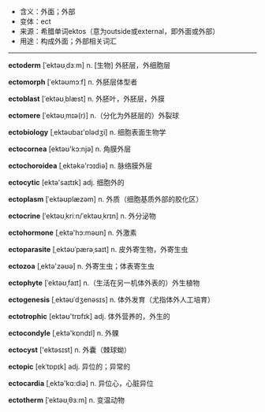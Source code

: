 - <span class="definition">含义：外面；外部</span>
- <span class="definition">变体：ect</span>
- <span class="definition">来源：希腊单词ektos（意为outside或external，即外面或外部）</span>
- <span class="definition">用途：构成外面；外部相关词汇</span>

---

<span class="vocabulary">**ectoderm**</span> [ˈektəʊˌdɜːm] n. [生物] 外胚层，外细胞层

<span class="vocabulary">**ectomorph**</span> [ˈektəʊmɔːf] n. 外胚层体型者

<span class="vocabulary">**ectoblast**</span> [ˈektəʊˌblæst] n. 外胚叶，外胚层，外膜 

<span class="vocabulary">**ectomere**</span> [ˈektəʊˌmɪə(r)] n.（分化为外胚层的）外裂球 

<span class="vocabulary">**ectobiology**</span> [ˌektəʊbaɪ'ɒlәdʒi] n. 细胞表面生物学

<span class="vocabulary">**ectocornea**</span> [ektəʊ'kɔ:njə] n. 角膜外层

<span class="vocabulary">**ectochoroidea**</span> [ˌektәkә'rɔɪdiә] n. 脉络膜外层

<span class="vocabulary">**ectocytic**</span> [ektə'saɪtɪk] adj. 细胞外的

<span class="vocabulary">**ectoplasm**</span> [ˈektəʊplæzəm] n. 外质（细胞基质外部的胶化区）

<span class="vocabulary">**ectocrine**</span> [ˈektəʊˌkriːn/ˈektəʊˌkrɪn] n. 外分泌物

<span class="vocabulary">**ectohormone**</span> [ˌektә'hɔ:məʊn] n. 外激素

<span class="vocabulary">**ectoparasite**</span> [ˌektəʊˈpærəˌsaɪt] n. 皮外寄生物，外寄生虫 

<span class="vocabulary">**ectozoa**</span> [ˌektə'zəʊə] n. 外寄生虫；体表寄生虫

<span class="vocabulary">**ectophyte**</span> [ˈektəʊˌfaɪt] n.（生活在另一机体外表的）外生植物

<span class="vocabulary">**ectogenesis**</span> [ˌektəʊˈdʒenəsɪs] n. 体外发育（尤指体外人工培育）

<span class="vocabulary">**ectotrophic**</span> [ektəʊ'trɒfɪk] adj. 体外营养的，外生的

<span class="vocabulary">**ectocondyle**</span> [ˌektә'kɒndɪl] n. 外髁

<span class="vocabulary">**ectocyst**</span> ['ektəsɪst] n. 外囊（棘球蚴）

<span class="vocabulary">**ectopic**</span> [ekˈtɒpɪk] adj. 异位的；异常的

<span class="vocabulary">**ectocardia**</span> [ˌektә'kɑ:diә] n. 异位心，心脏异位

<span class="vocabulary">**ectotherm**</span> [ˈektəʊˌθɜːm] n. 变温动物

